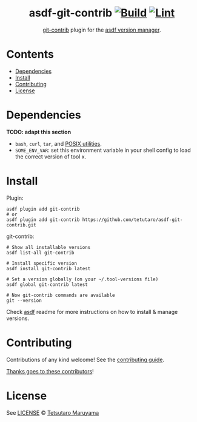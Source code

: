 <div align="center">

# asdf-git-contrib [![Build](https://github.com/tetutaro/asdf-git-contrib/actions/workflows/build.yml/badge.svg)](https://github.com/tetutaro/asdf-git-contrib/actions/workflows/build.yml) [![Lint](https://github.com/tetutaro/asdf-git-contrib/actions/workflows/lint.yml/badge.svg)](https://github.com/tetutaro/asdf-git-contrib/actions/workflows/lint.yml)

[git-contrib](https://git-scm.com/doc) plugin for the [asdf version manager](https://asdf-vm.com).

</div>

# Contents

- [Dependencies](#dependencies)
- [Install](#install)
- [Contributing](#contributing)
- [License](#license)

# Dependencies

**TODO: adapt this section**

- `bash`, `curl`, `tar`, and [POSIX utilities](https://pubs.opengroup.org/onlinepubs/9699919799/idx/utilities.html).
- `SOME_ENV_VAR`: set this environment variable in your shell config to load the correct version of tool x.

# Install

Plugin:

```shell
asdf plugin add git-contrib
# or
asdf plugin add git-contrib https://github.com/tetutaro/asdf-git-contrib.git
```

git-contrib:

```shell
# Show all installable versions
asdf list-all git-contrib

# Install specific version
asdf install git-contrib latest

# Set a version globally (on your ~/.tool-versions file)
asdf global git-contrib latest

# Now git-contrib commands are available
git --version
```

Check [asdf](https://github.com/asdf-vm/asdf) readme for more instructions on how to
install & manage versions.

# Contributing

Contributions of any kind welcome! See the [contributing guide](contributing.md).

[Thanks goes to these contributors](https://github.com/tetutaro/asdf-git-contrib/graphs/contributors)!

# License

See [LICENSE](LICENSE) © [Tetsutaro Maruyama](https://github.com/tetutaro/)
